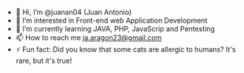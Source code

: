 - 👋 Hi, I’m @juanan04 (Juan Antonio)
- 👀 I’m interested in Front-end web Application Development
- 🌱 I’m currently learning JAVA, PHP, JavaScrip and Pentesting
- 📫 How to reach me ja.aragon23@gmail.com
- ⚡ Fun fact: Did you know that some cats are allergic to humans? It's rare, but it's true!

<!---
juanan04/juanan04 is a ✨ special ✨ repository because its `README.md` (this file) appears on your GitHub profile.
You can click the Preview link to take a look at your changes.
--->
